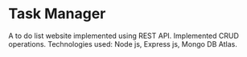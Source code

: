 # Task Manager

A to do list website implemented using REST API.
Implemented CRUD operations.
Technologies used: Node js, Express js, Mongo DB Atlas.
